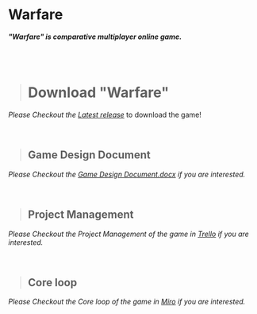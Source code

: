
# Warfare

***"Warfare" is comparative multiplayer online game.***

<br/><br/>

> # **Download "Warfare"**

*Please Checkout the [Latest release](https://github.com/AndraXO7/warfare/releases)* to download the game!

<br/>

> ## Game Design Document
*Please Checkout the  [Game Design Document.docx](https://github.com/AndraXO7/warfare/files/10949891/Game.Design.Document.docx) if you are interested.*

<br/>

> ## Project Management
*Please Checkout the Project Management of the game in  [Trello](https://trello.com/b/0PFmtpiJ/warfare) if you are interested.*

<br/>

> ## Core loop
*Please Checkout the Core loop of the game in  [Miro](https://miro.com/app/board/uXjVP05DgW4=/) if you are interested.*
